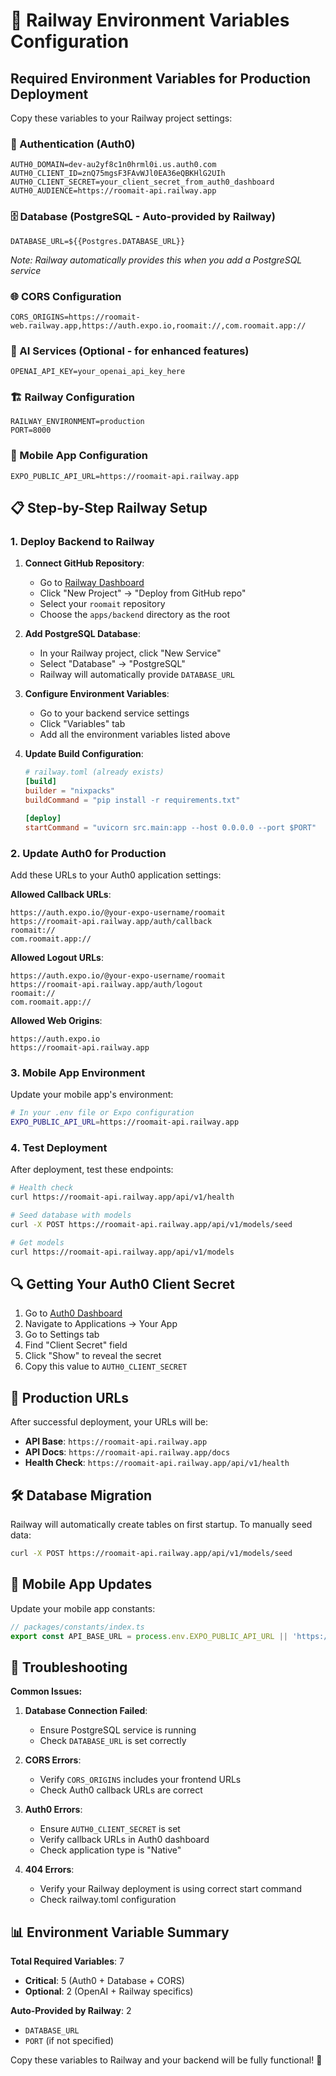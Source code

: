 # 🚂 Railway Environment Variables Configuration

## Required Environment Variables for Production Deployment

Copy these variables to your Railway project settings:

### 🔐 Authentication (Auth0)
```
AUTH0_DOMAIN=dev-au2yf8c1n0hrml0i.us.auth0.com
AUTH0_CLIENT_ID=znQ75mgsF3FAvWJl0EA36eQBKHlG2UIh
AUTH0_CLIENT_SECRET=your_client_secret_from_auth0_dashboard
AUTH0_AUDIENCE=https://roomait-api.railway.app
```

### 🗄️ Database (PostgreSQL - Auto-provided by Railway)
```
DATABASE_URL=${{Postgres.DATABASE_URL}}
```
*Note: Railway automatically provides this when you add a PostgreSQL service*

### 🌐 CORS Configuration
```
CORS_ORIGINS=https://roomait-web.railway.app,https://auth.expo.io,roomait://,com.roomait.app://
```

### 🤖 AI Services (Optional - for enhanced features)
```
OPENAI_API_KEY=your_openai_api_key_here
```

### 🏗️ Railway Configuration
```
RAILWAY_ENVIRONMENT=production
PORT=8000
```

### 📱 Mobile App Configuration
```
EXPO_PUBLIC_API_URL=https://roomait-api.railway.app
```

## 📋 Step-by-Step Railway Setup

### 1. **Deploy Backend to Railway**

1. **Connect GitHub Repository**:
   - Go to [Railway Dashboard](https://railway.app/dashboard)
   - Click "New Project" → "Deploy from GitHub repo"
   - Select your `roomait` repository
   - Choose the `apps/backend` directory as the root

2. **Add PostgreSQL Database**:
   - In your Railway project, click "New Service"
   - Select "Database" → "PostgreSQL"
   - Railway will automatically provide `DATABASE_URL`

3. **Configure Environment Variables**:
   - Go to your backend service settings
   - Click "Variables" tab
   - Add all the environment variables listed above

4. **Update Build Configuration**:
   ```toml
   # railway.toml (already exists)
   [build]
   builder = "nixpacks"
   buildCommand = "pip install -r requirements.txt"

   [deploy]
   startCommand = "uvicorn src.main:app --host 0.0.0.0 --port $PORT"
   ```

### 2. **Update Auth0 for Production**

Add these URLs to your Auth0 application settings:

**Allowed Callback URLs**:
```
https://auth.expo.io/@your-expo-username/roomait
https://roomait-api.railway.app/auth/callback
roomait://
com.roomait.app://
```

**Allowed Logout URLs**:
```
https://auth.expo.io/@your-expo-username/roomait
https://roomait-api.railway.app/auth/logout
roomait://
com.roomait.app://
```

**Allowed Web Origins**:
```
https://auth.expo.io
https://roomait-api.railway.app
```

### 3. **Mobile App Environment**

Update your mobile app's environment:

```bash
# In your .env file or Expo configuration
EXPO_PUBLIC_API_URL=https://roomait-api.railway.app
```

### 4. **Test Deployment**

After deployment, test these endpoints:

```bash
# Health check
curl https://roomait-api.railway.app/api/v1/health

# Seed database with models
curl -X POST https://roomait-api.railway.app/api/v1/models/seed

# Get models
curl https://roomait-api.railway.app/api/v1/models
```

## 🔍 Getting Your Auth0 Client Secret

1. Go to [Auth0 Dashboard](https://manage.auth0.com/dashboard)
2. Navigate to Applications → Your App
3. Go to Settings tab
4. Find "Client Secret" field
5. Click "Show" to reveal the secret
6. Copy this value to `AUTH0_CLIENT_SECRET`

## 🚀 Production URLs

After successful deployment, your URLs will be:

- **API Base**: `https://roomait-api.railway.app`
- **API Docs**: `https://roomait-api.railway.app/docs`
- **Health Check**: `https://roomait-api.railway.app/api/v1/health`

## 🛠️ Database Migration

Railway will automatically create tables on first startup. To manually seed data:

```bash
curl -X POST https://roomait-api.railway.app/api/v1/models/seed
```

## 📱 Mobile App Updates

Update your mobile app constants:

```typescript
// packages/constants/index.ts
export const API_BASE_URL = process.env.EXPO_PUBLIC_API_URL || 'https://roomait-api.railway.app';
```

## 🔧 Troubleshooting

**Common Issues:**

1. **Database Connection Failed**:
   - Ensure PostgreSQL service is running
   - Check `DATABASE_URL` is set correctly

2. **CORS Errors**:
   - Verify `CORS_ORIGINS` includes your frontend URLs
   - Check Auth0 callback URLs are correct

3. **Auth0 Errors**:
   - Ensure `AUTH0_CLIENT_SECRET` is set
   - Verify callback URLs in Auth0 dashboard
   - Check application type is "Native"

4. **404 Errors**:
   - Verify your Railway deployment is using correct start command
   - Check railway.toml configuration

## 📊 Environment Variable Summary

**Total Required Variables**: 7
- **Critical**: 5 (Auth0 + Database + CORS)
- **Optional**: 2 (OpenAI + Railway specifics)

**Auto-Provided by Railway**: 2
- `DATABASE_URL`
- `PORT` (if not specified)

Copy these variables to Railway and your backend will be fully functional! 🎉
